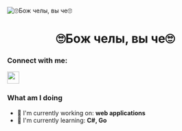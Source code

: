 ![🙄Бож челы, вы че🙄](https://i.pinimg.com/originals/09/9d/0b/099d0b4095a4dd5e4c4176d49b523c34.png)



<div id="toc">
  <ul align="center" style="list-style: none">
    <summary>
      <h1>
        🙄Бож челы, вы че🙄
      </h1>
    </summary>
  </ul>
</div>

**<h3 align="left">Connect with me:</h3>** 
<p align="left"><a href="https://github.com/theunic228" target="_blank"><img src="https://img.shields.io/badge/GitHub-100000?logo=github&logoColor=white" height="28" style="margin-right: 4px"></a></p>

**<h3 align="left">What am I doing</h3>**

- 💼 I'm currently working on: **web applications**
- 🌱 I'm currently learning: **С#, Go**



